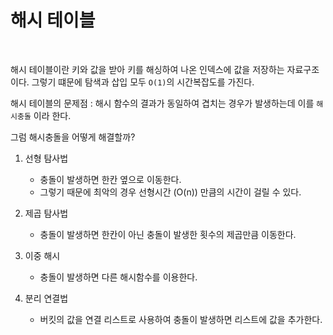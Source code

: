 # 해시 테이블

<br>

해시 테이블이란 키와 값을 받아 키를 해싱하여 나온 인덱스에 값을 저장하는 자료구조 이다. 그렇기 떄문에 탐색과 삽입 모두 `O(1)`의 시간복잡도를 가진다.

해시 테이블의 문제점 : 해시 함수의 결과가 동일하여 겹치는 경우가 발생하는데 이를 `해시충돌` 이라 한다.

그럼 해시충돌을 어떻게 해결할까?

1. 선형 탐사법

   - 충돌이 발생하면 한칸 옆으로 이동한다.
   - 그렇기 때문에 최악의 경우 선형시간 (O(n)) 만큼의 시간이 걸릴 수 있다.

2. 제곱 탐사법

   - 충돌이 발생하면 한칸이 아닌 충돌이 발생한 횟수의 제곱만큼 이동한다.

3. 이중 해시

   - 충돌이 발생하면 다른 해시함수를 이용한다.

4. 분리 연결법

   - 버킷의 값을 연결 리스트로 사용하여 충돌이 발생하면 리스트에 값을 추가한다.
